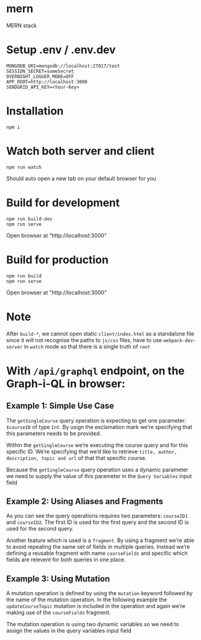 # mern
MERN stack

# Setup .env / .env.dev
```
MONGODB_URI=mongodb://localhost:27017/test
SESSION_SECRET=someSecret
OVERNIGHT_LOGGER_MODE=OFF
APP_ROOT=http://localhost:3000
SENDGRID_API_KEY=<Your-Key>
```

# Installation
```
npm i
```

# Watch both server and client
```
npm run watch
```
Should auto open a new tab on your default browser for you

# Build for development
```
npm run build-dev
npm run serve
```
Open browser at "http://localhost:3000"

# Build for production
```
npm run build
npm run serve
```
Open browser at "http://localhost:3000"

# Note
After `build-*`, we cannot open static `client/index.html` as a standalone file since it will not recognise the paths to `js/css` files, have to use `webpack-dev-server` in `watch` mode so that there is a single truth of `root`

# With `/api/graphql` endpoint, on the Graph-i-QL in browser:

## Example 1: Simple Use Case
The `getSingleCourse` query operation is expecting to get one parameter: `$courseID` of type `Int`. By usign the exclamation mark we’re specifying that this parameters needs to be provided.

Within the `getSingleCourse` we’re executing the course query and for this specific ID. We’re specifying that we’d like to retrieve `title, author, description, topic and url` of that that specific course.

Because the `getSingleCourse` query operation uses a dynamic parameter we need to supply the value of this parameter in the `Query Variables` input field

## Example 2: Using Aliases and Fragments
As you can see the query operations requires two parameters: `courseID1` and `courseID2`. The first ID is used for the first query and the second ID is used for the second query.

Another feature which is used is a `fragment`. By using a fragment we’re able to avoid repeating the same set of fields in multiple queries. Instead we’re defining a reusable fragment with name `courseFields` and specific which fields are relevent for both queries in one place.

## Example 3: Using Mutation
A mutation operation is defined by using the `mutation` keyword followed by the name of the mutation operation. In the following example the `updateCourseTopic` mutation is included in the operation and again we’re making use of the `courseFields` fragment.

The mutation operation is using two dynamic variables so we need to assign the values in the query variables input field
